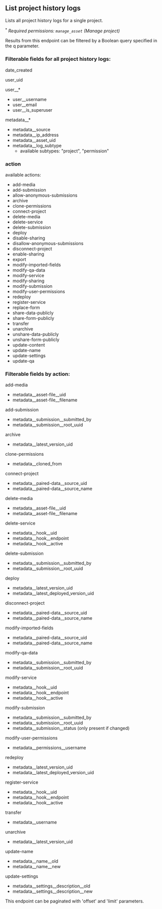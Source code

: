 ## List project history logs

Lists all project history logs for a single project.

<sup>*</sup> _Required permissions: `manage_asset` (Manage project)_

Results from this endpoint can be filtered by a Boolean query specified in the q parameter.

### Filterable fields for all project history logs:

  date_created

  user_uid

  user__*
  - user__username
  - user__email
  - user__is_superuser

  metadata__*

  - metadata__source
  - metadata__ip_address
  - metadata__asset_uid
  - metadata__log_subtype
    - available subtypes: "project", "permission"

### action

available actions:
  - add-media
  - add-submission
  - allow-anonymous-submissions
  - archive
  - clone-permissions
  - connect-project
  - delete-media
  - delete-service
  - delete-submission
  - deploy
  - disable-sharing
  - disallow-anonymous-submissions
  - disconnect-project
  - enable-sharing
  - export
  - modify-imported-fields
  - modify-qa-data
  - modify-service
  - modify-sharing
  - modify-submission
  - modify-user-permissions
  - redeploy
   - register-service
  - replace-form
  - share-data-publicly
  - share-form-publicly
  - transfer
  - unarchive
  - unshare-data-publicly
  - unshare-form-publicly
  - update-content
  - update-name
  - update-settings
  - update-qa

### Filterable fields by action:

  add-media
  - metadata__asset-file__uid
  - metadata__asset-file__filename

  add-submission
  - metadata__submission__submitted_by
  - metadata__submission__root_uuid

  archive
  - metadata__latest_version_uid

  clone-permissions
  - metadata__cloned_from

  connect-project
  - metadata__paired-data__source_uid
  - metadata__paired-data__source_name

  delete-media
  - metadata__asset-file__uid
  - metadata__asset-file__filename

  delete-service
  - metadata__hook__uid
  - metadata__hook__endpoint
  - metadata__hook__active

  delete-submission
  - metadata__submission__submitted_by
  - metadata__submission__root_uuid

  deploy
  - metadata__latest_version_uid
  - metadata__latest_deployed_version_uid

  disconnect-project
  - metadata__paired-data__source_uid
  - metadata__paired-data__source_name

  modify-imported-fields
  - metadata__paired-data__source_uid
  - metadata__paired-data__source_name

  modify-qa-data
  - metadata__submission__submitted_by
  - metadata__submission__root_uuid

  modify-service
  - metadata__hook__uid
  - metadata__hook__endpoint
  - metadata__hook__active

  modify-submission
  - metadata__submission__submitted_by
  - metadata__submission__root_uuid
  - metadata__submission__status (only present if changed)

  modify-user-permissions
  - metadata__permissions__username

  redeploy
  - metadata__latest_version_uid
  - metadata__latest_deployed_version_uid

  register-service
  - metadata__hook__uid
  - metadata__hook__endpoint
  - metadata__hook__active

  transfer
  - metadata__username

  unarchive
  - metadata__latest_version_uid

  update-name
  - metadata__name__old
  - metadata__name__new

  update-settings
  - metadata__settings__description__old
  - metadata__settings__description__new

This endpoint can be paginated with 'offset' and 'limit' parameters.

